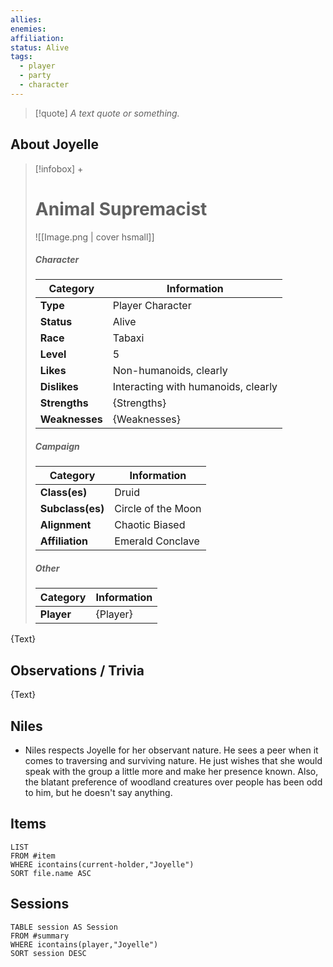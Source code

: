 ```yaml
---
allies: 
enemies: 
affiliation: 
status: Alive
tags:
  - player
  - party
  - character
---
```


> [!quote] *A text quote or something.*

## About Joyelle
> [!infobox] +
> # Animal Supremacist
> ![[Image.png | cover hsmall]]
> ##### Character
> | Category | Information |
> | ---- | ---- |
> | **Type** | Player Character |
> | **Status** | Alive |
> | **Race** | Tabaxi |
> | **Level** | 5 |
> | **Likes** | Non-humanoids, clearly |
> | **Dislikes** | Interacting with humanoids, clearly |
> | **Strengths** | {Strengths} |
> | **Weaknesses** | {Weaknesses} |
> ##### Campaign
> | Category | Information |
> | ---- | ---- |
> | **Class(es)** | Druid |
> | **Subclass(es)** | Circle of the Moon |
> | **Alignment** | Chaotic Biased |
> | **Affiliation** | Emerald Conclave |
> ##### Other
> | Category | Information |
> | ---- | ---- |
> | **Player** | {Player} |

{Text}

## Observations / Trivia
{Text}

## Niles
- Niles respects Joyelle for her observant nature. He sees a peer when it comes to traversing and surviving nature. He just wishes that she would speak with the group a little more and make her presence known. Also, the blatant preference of woodland creatures over people has been odd to him, but he doesn't say anything.



## Items
```dataview
LIST
FROM #item
WHERE icontains(current-holder,"Joyelle")
SORT file.name ASC
```

## Sessions
```dataview
TABLE session AS Session
FROM #summary
WHERE icontains(player,"Joyelle")
SORT session DESC
```